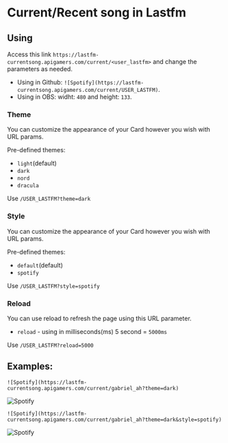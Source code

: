 # Current/Recent song in Lastfm

## Using

Access this link `https://lastfm-currentsong.apigamers.com/current/<user_lastfm>` and change the parameters as needed. 

- Using in Github: `![Spotify](https://lastfm-currentsong.apigamers.com/current/USER_LASTFM)`. 
- Using in OBS: widht: `480` and height: `133`.


### Theme

You can customize the appearance of your Card however you wish with URL params.

Pre-defined themes:

- `light`(default)
- `dark`
- `nord`
- `dracula`

Use `/USER_LASTFM?theme=dark`

### Style

You can customize the appearance of your Card however you wish with URL params.

Pre-defined themes:

- `default`(default)
- `spotify`

Use `/USER_LASTFM?style=spotify`

### Reload

You can use reload to refresh the page using this URL parameter.

- `reload` - using in milliseconds(ms) 5 second = `5000ms`

Use `/USER_LASTFM?reload=5000`

## Examples:

`![Spotify](https://lastfm-currentsong.apigamers.com/current/gabriel_ah?theme=dark)`

![Spotify](https://lastfm-currentsong.apigamers.com/current/gabriel_ah?theme=dark)

`![Spotify](https://lastfm-currentsong.apigamers.com/current/gabriel_ah?theme=dark&style=spotify)`

![Spotify](https://lastfm-currentsong.apigamers.com/current/gabriel_ah?theme=dark&style=spotify)

